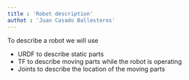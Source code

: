 ```yaml
---
title : 'Robot description'
authot : 'Juan Casado Ballesteros'
---
```


To describe a robot we will use

* URDF to describe static parts
* TF to describe moving parts while the robot is operating
* Joints to describe the location of the  moving parts

